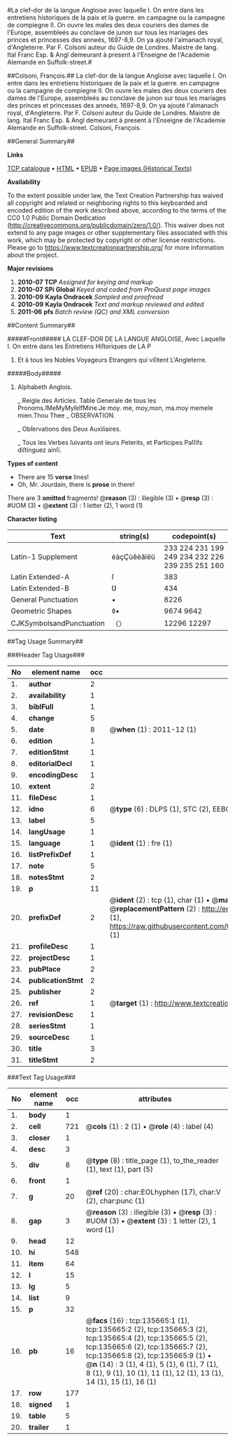 #La clef-dor de la langue Angloise avec laquelle I. On entre dans les entretiens historiques de la paix et la guerre. en campagne ou la campagne de compiegne II. On ouvre les males des deux couriers des dames de l'Europe, assembleés au conclave de  junon sur tous les mariages des princes et princesses des anneés, 1697-8,9. On ya ajouté l'almanach royal, d'Angleterre. Par F. Colsoni auteur du Guide de Londres. Maistre de lang. Ital Franc Esp. & Angl demeurant à present à l'Enseigne de l'Academie Alemande en Suffolk-street.#

##Colsoni, François.##
La clef-dor de la langue Angloise avec laquelle I. On entre dans les entretiens historiques de la paix et la guerre. en campagne ou la campagne de compiegne II. On ouvre les males des deux couriers des dames de l'Europe, assembleés au conclave de  junon sur tous les mariages des princes et princesses des anneés, 1697-8,9. On ya ajouté l'almanach royal, d'Angleterre. Par F. Colsoni auteur du Guide de Londres. Maistre de lang. Ital Franc Esp. & Angl demeurant à present à l'Enseigne de l'Academie Alemande en Suffolk-street.
Colsoni, François.

##General Summary##

**Links**

[TCP catalogue](http://www.ota.ox.ac.uk/tcp/)  • 
[HTML](http://tei.it.ox.ac.uk/tcp/Texts-HTML/free/A80/A80196.html)  • 
[EPUB](http://tei.it.ox.ac.uk/tcp/Texts-EPUB/free/A80/A80196.epub) • 
[Page images (Historical Texts)](https://historicaltexts.jisc.ac.uk/eebo-99896946e)

**Availability**

To the extent possible under law, the Text Creation Partnership has waived all copyright and related or neighboring rights to this keyboarded and encoded edition of the work described above, according to the terms of the CC0 1.0 Public Domain Dedication (http://creativecommons.org/publicdomain/zero/1.0/). This waiver does not extend to any page images or other supplementary files associated with this work, which may be protected by copyright or other license restrictions. Please go to https://www.textcreationpartnership.org/ for more information about the project.

**Major revisions**

1. __2010-07__ __TCP__ *Assigned for keying and markup*
1. __2010-07__ __SPi Global__ *Keyed and coded from ProQuest page images*
1. __2010-09__ __Kayla Ondracek__ *Sampled and proofread*
1. __2010-09__ __Kayla Ondracek__ *Text and markup reviewed and edited*
1. __2011-06__ __pfs__ *Batch review (QC) and XML conversion*

##Content Summary##

#####Front#####
LA CLEF-DOR DE LA LANGUE ANGLOISE, Avec Laquelle
I. On entre dans les Entretiens Hiſtoriques de LA P
1. Et à tous les Nobles Voyageurs Etrangers qui viſitent L'Angleterre.

#####Body#####

1. Alphabeth Anglois.

    _ Reigle des Articles.
Table Generale de tous les Pronoms.IMeMyMyſelfMine.Je moy. me, moy,mon, ma.moy memele mien.Thou Thee
    _ OBSERVATION.

    _ Obſervations des Deux Auxiliaires.

    _ Tous les Verbes ſuivants ont leurs Peterits, et Participes Paſſifs diſtinguez ainſi.

**Types of content**

  * There are 15 **verse** lines!
  * Oh, Mr. Jourdain, there is **prose** in there!

There are 3 **omitted** fragments! 
 @__reason__ (3) : illegible (3)  •  @__resp__ (3) : #UOM (3)  •  @__extent__ (3) : 1 letter (2), 1 word (1)

**Character listing**


|Text|string(s)|codepoint(s)|
|---|---|---|
|Latin-1 Supplement|éàçÇùêèâïëû |233 224 231 199 249 234 232 226 239 235 251 160|
|Latin Extended-A|ſ|383|
|Latin Extended-B|Ʋ|434|
|General Punctuation|•|8226|
|Geometric Shapes|◊▪|9674 9642|
|CJKSymbolsandPunctuation|〈〉|12296 12297|

##Tag Usage Summary##

###Header Tag Usage###

|No|element name|occ|attributes|
|---|---|---|---|
|1.|__author__|2||
|2.|__availability__|1||
|3.|__biblFull__|1||
|4.|__change__|5||
|5.|__date__|8| @__when__ (1) : 2011-12 (1)|
|6.|__edition__|1||
|7.|__editionStmt__|1||
|8.|__editorialDecl__|1||
|9.|__encodingDesc__|1||
|10.|__extent__|2||
|11.|__fileDesc__|1||
|12.|__idno__|6| @__type__ (6) : DLPS (1), STC (2), EEBO-CITATION (1), PROQUEST (1), VID (1)|
|13.|__label__|5||
|14.|__langUsage__|1||
|15.|__language__|1| @__ident__ (1) : fre (1)|
|16.|__listPrefixDef__|1||
|17.|__note__|5||
|18.|__notesStmt__|2||
|19.|__p__|11||
|20.|__prefixDef__|2| @__ident__ (2) : tcp (1), char (1)  •  @__matchPattern__ (2) : ([0-9\-]+):([0-9IVX]+) (1), (.+) (1)  •  @__replacementPattern__ (2) : http://eebo.chadwyck.com/downloadtiff?vid=$1&page=$2 (1), https://raw.githubusercontent.com/textcreationpartnership/Texts/master/tcpchars.xml#$1 (1)|
|21.|__profileDesc__|1||
|22.|__projectDesc__|1||
|23.|__pubPlace__|2||
|24.|__publicationStmt__|2||
|25.|__publisher__|2||
|26.|__ref__|1| @__target__ (1) : http://www.textcreationpartnership.org/docs/. (1)|
|27.|__revisionDesc__|1||
|28.|__seriesStmt__|1||
|29.|__sourceDesc__|1||
|30.|__title__|3||
|31.|__titleStmt__|2||


###Text Tag Usage###

|No|element name|occ|attributes|
|---|---|---|---|
|1.|__body__|1||
|2.|__cell__|721| @__cols__ (1) : 2 (1)  •  @__role__ (4) : label (4)|
|3.|__closer__|1||
|4.|__desc__|3||
|5.|__div__|8| @__type__ (8) : title_page (1), to_the_reader (1), text (1), part (5)|
|6.|__front__|1||
|7.|__g__|20| @__ref__ (20) : char:EOLhyphen (17), char:V (2), char:punc (1)|
|8.|__gap__|3| @__reason__ (3) : illegible (3)  •  @__resp__ (3) : #UOM (3)  •  @__extent__ (3) : 1 letter (2), 1 word (1)|
|9.|__head__|12||
|10.|__hi__|548||
|11.|__item__|64||
|12.|__l__|15||
|13.|__lg__|5||
|14.|__list__|9||
|15.|__p__|32||
|16.|__pb__|16| @__facs__ (16) : tcp:135665:1 (1), tcp:135665:2 (2), tcp:135665:3 (2), tcp:135665:4 (2), tcp:135665:5 (2), tcp:135665:6 (2), tcp:135665:7 (2), tcp:135665:8 (2), tcp:135665:9 (1)  •  @__n__ (14) : 3 (1), 4 (1), 5 (1), 6 (1), 7 (1), 8 (1), 9 (1), 10 (1), 11 (1), 12 (1), 13 (1), 14 (1), 15 (1), 16 (1)|
|17.|__row__|177||
|18.|__signed__|1||
|19.|__table__|5||
|20.|__trailer__|1||
